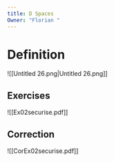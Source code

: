 ```yaml
---
title: D Spaces
Owner: "Florian "
---
```

# Definition
  
![[Untitled 26.png|Untitled 26.png]]
  
## Exercises
![[Ex02securise.pdf]]
## Correction
![[CorEx02securise.pdf]]